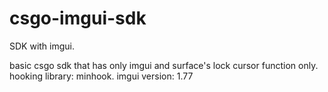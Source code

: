 # csgo-imgui-sdk
SDK with imgui.

basic csgo sdk that has only imgui and surface's lock cursor function only.
hooking library: minhook. imgui version: 1.77
